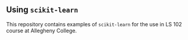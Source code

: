 ## Using `scikit-learn`

This repository contains examples of `scikit-learn` for the use in LS 102 course at Allegheny College.
